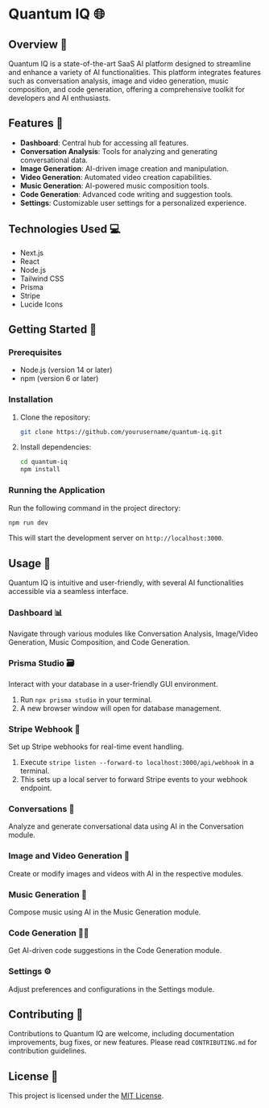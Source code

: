 # Quantum IQ 🌐

## Overview 📖

Quantum IQ is a state-of-the-art SaaS AI platform designed to streamline and enhance a variety of AI functionalities. This platform integrates features such as conversation analysis, image and video generation, music composition, and code generation, offering a comprehensive toolkit for developers and AI enthusiasts.

## Features 🌟

- **Dashboard**: Central hub for accessing all features.
- **Conversation Analysis**: Tools for analyzing and generating conversational data.
- **Image Generation**: AI-driven image creation and manipulation.
- **Video Generation**: Automated video creation capabilities.
- **Music Generation**: AI-powered music composition tools.
- **Code Generation**: Advanced code writing and suggestion tools.
- **Settings**: Customizable user settings for a personalized experience.

## Technologies Used 💻

- Next.js
- React
- Node.js
- Tailwind CSS
- Prisma
- Stripe
- Lucide Icons

## Getting Started 🚀

### Prerequisites

- Node.js (version 14 or later)
- npm (version 6 or later)

### Installation

1. Clone the repository:
   ```bash
   git clone https://github.com/yourusername/quantum-iq.git
   ```
2. Install dependencies:
   ```bash
   cd quantum-iq
   npm install
   ```

### Running the Application

Run the following command in the project directory:
```bash
npm run dev
```
This will start the development server on `http://localhost:3000`.

## Usage 📝

Quantum IQ is intuitive and user-friendly, with several AI functionalities accessible via a seamless interface.

### Dashboard 📊

Navigate through various modules like Conversation Analysis, Image/Video Generation, Music Composition, and Code Generation.

### Prisma Studio 🗃️

Interact with your database in a user-friendly GUI environment.

1. Run `npx prisma studio` in your terminal.
2. A new browser window will open for database management.

### Stripe Webhook 🛒

Set up Stripe webhooks for real-time event handling.

1. Execute `stripe listen --forward-to localhost:3000/api/webhook` in a terminal.
2. This sets up a local server to forward Stripe events to your webhook endpoint.

### Conversations 💬

Analyze and generate conversational data using AI in the Conversation module.

### Image and Video Generation 🎨

Create or modify images and videos with AI in the respective modules.

### Music Generation 🎵

Compose music using AI in the Music Generation module.

### Code Generation 👨‍💻

Get AI-driven code suggestions in the Code Generation module.

### Settings ⚙️

Adjust preferences and configurations in the Settings module.

## Contributing 🤝

Contributions to Quantum IQ are welcome, including documentation improvements, bug fixes, or new features. Please read `CONTRIBUTING.md` for contribution guidelines.

## License 📄

This project is licensed under the [MIT License](LICENSE).
